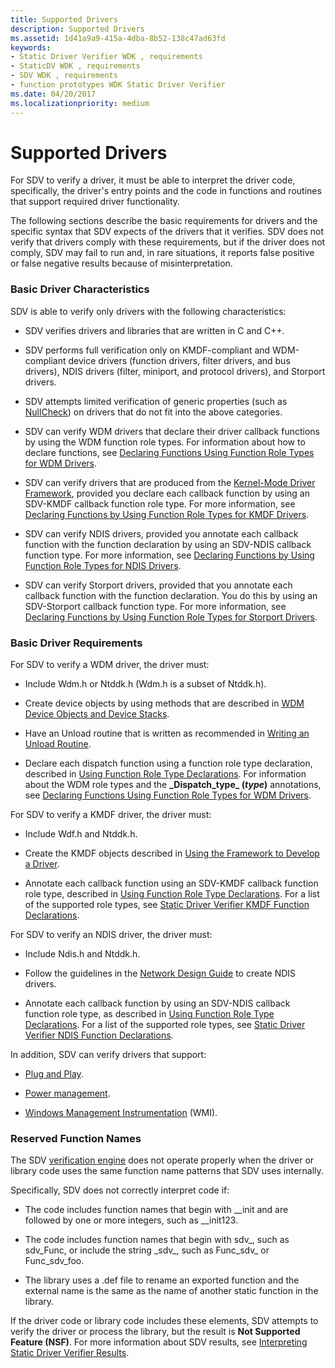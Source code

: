 ```yaml
---
title: Supported Drivers
description: Supported Drivers
ms.assetid: 1d41a9a9-415a-4dba-8b52-138c47ad63fd
keywords:
- Static Driver Verifier WDK , requirements
- StaticDV WDK , requirements
- SDV WDK , requirements
- function prototypes WDK Static Driver Verifier
ms.date: 04/20/2017
ms.localizationpriority: medium
---
```


# Supported Drivers


For SDV to verify a driver, it must be able to interpret the driver code, specifically, the driver's entry points and the code in functions and routines that support required driver functionality.

The following sections describe the basic requirements for drivers and the specific syntax that SDV expects of the drivers that it verifies. SDV does not verify that drivers comply with these requirements, but if the driver does not comply, SDV may fail to run and, in rare situations, it reports false positive or false negative results because of misinterpretation.

### <span id="basic_driver_characteristics"></span><span id="BASIC_DRIVER_CHARACTERISTICS"></span>Basic Driver Characteristics

SDV is able to verify only drivers with the following characteristics:

-   SDV verifies drivers and libraries that are written in C and C++.

-   SDV performs full verification only on KMDF-compliant and WDM-compliant device drivers (function drivers, filter drivers, and bus drivers), NDIS drivers (filter, miniport, and protocol drivers), and Storport drivers.

-   SDV attempts limited verification of generic properties (such as [NullCheck](nullcheckw.md)) on drivers that do not fit into the above categories.

-   SDV can verify WDM drivers that declare their driver callback functions by using the WDM function role types. For information about how to declare functions, see [Declaring Functions Using Function Role Types for WDM Drivers](declaring-functions-using-function-role-types-for-wdm-drivers.md).

-   SDV can verify drivers that are produced from the [Kernel-Mode Driver Framework](https://msdn.microsoft.com/library/windows/hardware/ff544296), provided you declare each callback function by using an SDV-KMDF callback function role type. For more information, see [Declaring Functions by Using Function Role Types for KMDF Drivers](static-driver-verifier-kmdf-function-declarations.md).

-   SDV can verify NDIS drivers, provided you annotate each callback function with the function declaration by using an SDV-NDIS callback function type. For more information, see [Declaring Functions by Using Function Role Types for NDIS Drivers](static-driver-verifier-ndis-function-declarations.md).

-   SDV can verify Storport drivers, provided that you annotate each callback function with the function declaration. You do this by using an SDV-Storport callback function type. For more information, see [Declaring Functions by Using Function Role Types for Storport Drivers](declaring-functions-by-using-function-role-types-for-storport-drivers.md).

### <span id="basic_driver_requirements"></span><span id="BASIC_DRIVER_REQUIREMENTS"></span>Basic Driver Requirements

For SDV to verify a WDM driver, the driver must:

-   Include Wdm.h or Ntddk.h (Wdm.h is a subset of Ntddk.h).

-   Create device objects by using methods that are described in [WDM Device Objects and Device Stacks](https://msdn.microsoft.com/library/windows/hardware/ff565639).

-   Have an Unload routine that is written as recommended in [Writing an Unload Routine](https://msdn.microsoft.com/library/windows/hardware/ff566400).

-   Declare each dispatch function using a function role type declaration, described in [Using Function Role Type Declarations](using-function-role-type-declarations.md). For information about the WDM role types and the **\_Dispatch\_type\_ (***type***)** annotations, see [Declaring Functions Using Function Role Types for WDM Drivers](declaring-functions-using-function-role-types-for-wdm-drivers.md).

For SDV to verify a KMDF driver, the driver must:

-   Include Wdf.h and Ntddk.h.

-   Create the KMDF objects described in [Using the Framework to Develop a Driver](https://msdn.microsoft.com/library/windows/hardware/ff545545).

-   Annotate each callback function using an SDV-KMDF callback function role type, described in [Using Function Role Type Declarations](using-function-role-type-declarations.md). For a list of the supported role types, see [Static Driver Verifier KMDF Function Declarations](static-driver-verifier-kmdf-function-declarations.md).

For SDV to verify an NDIS driver, the driver must:

-   Include Ndis.h and Ntddk.h.

-   Follow the guidelines in the [Network Design Guide](https://msdn.microsoft.com/library/windows/hardware/ff568356) to create NDIS drivers.

-   Annotate each callback function by using an SDV-NDIS callback function role type, as described in [Using Function Role Type Declarations](using-function-role-type-declarations.md). For a list of the supported role types, see [Static Driver Verifier NDIS Function Declarations](static-driver-verifier-ndis-function-declarations.md).

In addition, SDV can verify drivers that support:

-   [Plug and Play](https://msdn.microsoft.com/library/windows/hardware/ff547125).

-   [Power management](https://msdn.microsoft.com/library/windows/hardware/ff547131).

-   [Windows Management Instrumentation](https://msdn.microsoft.com/library/windows/hardware/ff547139) (WMI).

### <span id="reserved_function_names"></span><span id="RESERVED_FUNCTION_NAMES"></span>Reserved Function Names

The SDV [verification engine](verification-engine.md) does not operate properly when the driver or library code uses the same function name patterns that SDV uses internally.

Specifically, SDV does not correctly interpret code if:

-   The code includes function names that begin with \_\_init and are followed by one or more integers, such as \_\_init123.

-   The code includes function names that begin with sdv\_, such as sdv\_Func, or include the string \_sdv\_, such as Func\_sdv\_ or Func\_sdv\_foo.

-   The library uses a .def file to rename an exported function and the external name is the same as the name of another static function in the library.

If the driver code or library code includes these elements, SDV attempts to verify the driver or process the library, but the result is **Not Supported Feature (NSF)**. For more information about SDV results, see [Interpreting Static Driver Verifier Results](interpreting-static-driver-verifier-results.md).

 

 





